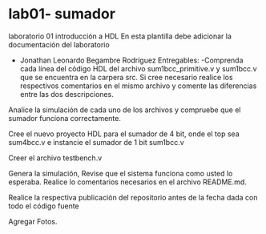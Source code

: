 # lab01- sumador 
laboratorio 01 introducción a HDL
En esta plantilla debe adicionar la documentación del laboratorio
* Jonathan Leonardo Begambre Rodríguez
Entregables:
-Comprenda cada línea del código HDL del archivo sum1bcc_primitive.v y sum1bcc.v que se encuentra en la carpera src. Si cree necesario realice los respectivos comentarios en el mismo archivo y comente las diferencias entre las dos descripciones.

Analice la simulación de cada uno de los archivos y compruebe que el sumador funciona correctamente.

Cree el nuevo proyecto HDL para el sumador de 4 bit, onde el top sea sum4bcc.v e instancie el sumador de 1 bit sum1bcc.v

Creer el archivo testbench.v

Genera la simulación, Revise que el sistema funciona como usted lo esperaba. Realice lo comentarios necesarios en el archivo README.md.

Realice la respectiva publicación del repositorio antes de la fecha dada con todo el código fuente

Agregar Fotos.



